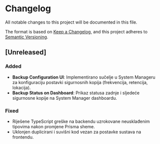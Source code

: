 # Changelog

All notable changes to this project will be documented in this file.

The format is based on [Keep a Changelog](https://keepachangelog.com/en/1.0.0/),
and this project adheres to [Semantic Versioning](https://semver.org/spec/v2.0.0.html).

## [Unreleased]

### Added
- **Backup Configuration UI**: Implementirano sučelje u System Manageru za konfiguraciju postavki sigurnosnih kopija (frekvencija, retencija, lokacija).
- **Backup Status on Dashboard**: Prikaz statusa zadnje i sljedeće sigurnosne kopije na System Manager dashboardu.

### Fixed
- Riješene TypeScript greške na backendu uzrokovane neusklađenim tipovima nakon promjene Prisma sheme.
- Uklonjen duplicirani i suvišni kod vezan za postavke sustava na frontendu.